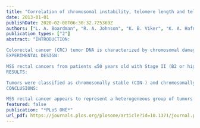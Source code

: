 ```yaml
---
title: "Correlation of chromosomal instability, telomere length and telomere maintenance in microsatellite stable rectal cancer: a molecular subclass of rectal cancer"
date: 2013-01-01
publishDate: 2020-02-08T06:30:32.725369Z
authors: ["L. A. Boardman", "R. A. Johnson", "K. B. Viker", "K. A. Hafner", "R. B. Jenkins", "D. L. Riegert-Johnson", "T. C. Smyrk", "K. Litzelman", "S. Seo", "R. E. Gangnon", "C. D. Engelman", "D. N. Rider", "R. J. Vanderboom", "S. N. Thibodeau", "G. M. Petersen", "H. G. Skinner"]
publication_types: ["2"]
abstract: "INTRODUCTION:

Colorectal cancer (CRC) tumor DNA is characterized by chromosomal damage termed chromosomal instability (CIN) and excessively shortened telomeres. Up to 80% of CRC is microsatellite stable (MSS) and is historically considered to be chromosomally unstable (CIN+). However, tumor phenotyping depicts some MSS CRC with little or no genetic changes, thus being chromosomally stable (CIN-). MSS CIN- tumors have not been assessed for telomere attrition.
EXPERIMENTAL DESIGN:

MSS rectal cancers from patients ≤50 years old with Stage II (B2 or higher) or Stage III disease were assessed for CIN, telomere length and telomere maintenance mechanism (telomerase activation [TA]; alternative lengthening of telomeres [ALT]). Relative telomere length was measured by qPCR in somatic epithelial and cancer DNA. TA was measured with the TRAPeze assay, and tumors were evaluated for the presence of C-circles indicative of ALT. p53 mutation status was assessed in all available samples. DNA copy number changes were evaluated with Spectral Genomics aCGH.
RESULTS:

Tumors were classified as chromosomally stable (CIN-) and chromosomally instable (CIN+) by degree of DNA copy number changes. CIN- tumors (35%; n=6) had fewer copy number changes (<17% of their clones with DNA copy number changes) than CIN+ tumors (65%; n=13) which had high levels of copy number changes in 20% to 49% of clones. Telomere lengths were longer in CIN- compared to CIN+ tumors (p=0.0066) and in those in which telomerase was not activated (p=0.004). Tumors exhibiting activation of telomerase had shorter tumor telomeres (p=0.0040); and tended to be CIN+ (p=0.0949).
CONCLUSIONS:

MSS rectal cancer appears to represent a heterogeneous group of tumors that may be categorized both on the basis of CIN status and telomere maintenance mechanism. MSS CIN- rectal cancers appear to have longer telomeres than those of MSS CIN+ rectal cancers and to utilize ALT rather than activation of telomerase."
featured: false
publication: "*PLoS ONE*"
url_pdf: https://journals.plos.org/plosone/article?id=10.1371/journal.pone.0080015
---
```


